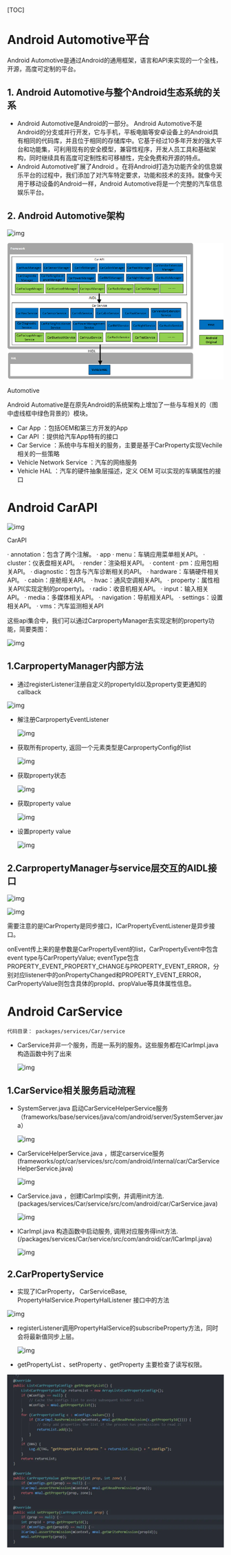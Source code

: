 [TOC]

# Android Automotive平台

Android Automotive是通过Android的通用框架，语言和API来实现的一个全栈，开源，高度可定制的平台。

## 1. Android Automotive与整个Android生态系统的关系

- Android Automotive是Android的一部分。 Android Automotive不是Android的分支或并行开发，它与手机，平板电脑等安卓设备上的Android具有相同的代码库，并且位于相同的存储库中。它基于经过10多年开发的强大平台和功能集，可利用现有的安全模型，兼容性程序，开发人员工具和基础架构，同时继续具有高度可定制性和可移植性，完全免费和开源的特点。
- Android Automotive扩展了Android 。在将Android打造为功能齐全的信息娱乐平台的过程中，我们添加了对汽车特定要求，功能和技术的支持。就像今天用于移动设备的Android一样，Android Automotive将是一个完整的汽车信息娱乐平台。



## 2. Android Automotive架构

![img](https:////upload-images.jianshu.io/upload_images/19292381-8055b0be3cd39c07.png?imageMogr2/auto-orient/strip|imageView2/2/w/1061/format/webp)

 



![img](img/车载Framework.png)



Automotive

Android Automative是在原先Android的系统架构上增加了一些与车相关的（图中虚线框中绿色背景的）模块。

- Car App ：包括OEM和第三方开发的App
- Car API ：提供给汽车App特有的接口
- Car Service ：系统中与车相关的服务，主要是基于CarProperty实现Vechile相关的一些策略
- Vehicle Network Service ：汽车的网络服务
- Vehicle HAL ：汽车的硬件抽象层描述，定义 OEM 可以实现的车辆属性的接口

# Android CarAPI

![img](https:////upload-images.jianshu.io/upload_images/19292381-93222119bf648599.png?imageMogr2/auto-orient/strip|imageView2/2/w/1097/format/webp)

CarAPI

· annotation：包含了两个注解。
 · app
 · menu：车辆应用菜单相关API。
 · cluster：仪表盘相关API。
 · render：渲染相关API。
 · content
 · pm：应用包相关API。
 · diagnostic：包含与汽车诊断相关的API。
 · hardware：车辆硬件相关API。
 · cabin：座舱相关API。
 · hvac：通风空调相关API。
 · property：属性相关API(实现定制的property)。
 · radio：收音机相关API。
 · input：输入相关API。
 · media：多媒体相关API。
 · navigation：导航相关API。
 · settings：设置相关API。
 · vms：汽车监测相关API

这些api集合中，我们可以通过CarpropertyManager去实现定制的property功能，简要类图：



![img](https:////upload-images.jianshu.io/upload_images/19292381-3b92c1729c3d08e0.png?imageMogr2/auto-orient/strip|imageView2/2/w/670/format/webp)

## 1.CarpropertyManager内部方法

- 通过registerListener注册自定义的propertyId以及property变更通知的callback

![img](https:////upload-images.jianshu.io/upload_images/19292381-ceab5e392386c739.png?imageMogr2/auto-orient/strip|imageView2/2/w/1200/format/webp)

- 解注册CarpropertyEventListener

  ![img](https:////upload-images.jianshu.io/upload_images/19292381-48a717a743c90bd9.png?imageMogr2/auto-orient/strip|imageView2/2/w/1200/format/webp)

- 获取所有property, 返回一个元素类型是CarpropertyConfig的list

  ![img](https:////upload-images.jianshu.io/upload_images/19292381-60cf7b2927396174.png?imageMogr2/auto-orient/strip|imageView2/2/w/899/format/webp)

- 获取property状态

  ![img](https:////upload-images.jianshu.io/upload_images/19292381-d9ce5228ebf55e96.png?imageMogr2/auto-orient/strip|imageView2/2/w/904/format/webp)

- 获取property value

  ![img](https:////upload-images.jianshu.io/upload_images/19292381-3debbae89e705945.png?imageMogr2/auto-orient/strip|imageView2/2/w/974/format/webp)

- 设置property value

  ![img](https:////upload-images.jianshu.io/upload_images/19292381-9a94072289e2c153.png?imageMogr2/auto-orient/strip|imageView2/2/w/874/format/webp)

## 2.CarpropertyManager与service层交互的AIDL接口

![img](https:////upload-images.jianshu.io/upload_images/19292381-c22b6ccc2b562524.png?imageMogr2/auto-orient/strip|imageView2/2/w/1155/format/webp)

![img](https:////upload-images.jianshu.io/upload_images/19292381-347232fa0f5e839b.png?imageMogr2/auto-orient/strip|imageView2/2/w/1155/format/webp)

需要注意的是ICarProperty是同步接口，ICarPropertyEventListener是异步接口。

onEvent传上来的是参数是CarPropertyEvent的list，CarPropertyEvent中包含event type与CarPropertyValue;
 eventType包含PROPERTY_EVENT_PROPERTY_CHANGE与PROPERTY_EVENT_ERROR，分别对应listener中的onPropertyChanged和PROPERTY_EVENT_ERROR， CarPropertyValue则包含具体的propId、propValue等具体属性信息。

# Android CarService



```undefined
代码目录： packages/services/Car/service
```

- CarService并非一个服务，而是一系列的服务。这些服务都在ICarImpl.java构造函数中列了出来

  ![img](https:////upload-images.jianshu.io/upload_images/19292381-30e14636af4c1df3.png?imageMogr2/auto-orient/strip|imageView2/2/w/922/format/webp)

## 1.CarService相关服务启动流程

- SystemServer.java 启动CarServiceHelperService服务（frameworks/base/services/java/com/android/server/SystemServer.java）

  ![img](https:////upload-images.jianshu.io/upload_images/19292381-041f8a227d01fc33.png?imageMogr2/auto-orient/strip|imageView2/2/w/1200/format/webp)

- CarServiceHelperService.java ，绑定carservice服务 (frameworks/opt/car/services/src/com/android/internal/car/CarServiceHelperService.java)

  ![img](https:////upload-images.jianshu.io/upload_images/19292381-8253d8a5d7a05fe6.png?imageMogr2/auto-orient/strip|imageView2/2/w/1200/format/webp)

- CarService.java ，创建ICarImpl实例，并调用init方法. (packages/services/Car/service/src/com/android/car/CarService.java)

  ![img](https:////upload-images.jianshu.io/upload_images/19292381-b542654d3b44068e.png?imageMogr2/auto-orient/strip|imageView2/2/w/712/format/webp)

- ICarImpl.java 构造函数中启动服务, 调用对应服务得init方法. (/packages/services/Car/service/src/com/android/car/ICarImpl.java)

  ![img](https:////upload-images.jianshu.io/upload_images/19292381-f0bd49134ff77868.png?imageMogr2/auto-orient/strip|imageView2/2/w/539/format/webp)

## 2.CarPropertyService

- 实现了ICarProperty， CarServiceBase,  PropertyHalService.PropertyHalListener 接口中的方法

![img](https:////upload-images.jianshu.io/upload_images/19292381-55466067384aa24f.png?imageMogr2/auto-orient/strip|imageView2/2/w/1200/format/webp)

- registerListener调用PropertyHalService的subscribeProperty方法，同时会将最新值同步上层。

  ![img](https:////upload-images.jianshu.io/upload_images/19292381-0e4134effd22f76b.png?imageMogr2/auto-orient/strip|imageView2/2/w/954/format/webp)

- getPropertyList 、setProperty 、getProperty 主要检查了读写权限。

![img](img/getPropertyList.webp)



